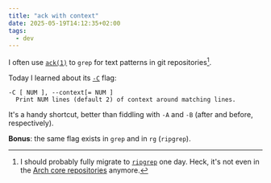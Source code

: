 ```yaml
---
title: "ack with context"
date: 2025-05-19T14:12:35+02:00
tags:
  - dev
---
```


I often use [`ack(1)`](https://beyondgrep.com/) to `grep` for text patterns in git
repositories[^1].

Today I learned about its [`-C`](https://linux.die.net/man/1/ack) flag:

```
-C [ NUM ], --context[= NUM ]
  Print NUM lines (default 2) of context around matching lines.
```

It's a handy shortcut, better than fiddling with `-A` and `-B` (after and
before, respectively).

**Bonus**: the same flag exists in `grep` and in `rg` (`ripgrep`).


[^1]: I should probably fully migrate to
    [`ripgrep`](https://github.com/BurntSushi/ripgrep) one day. Heck, it's not
    even in the [Arch core repositories](https://aur.archlinux.org/packages/ack)
    anymore.


